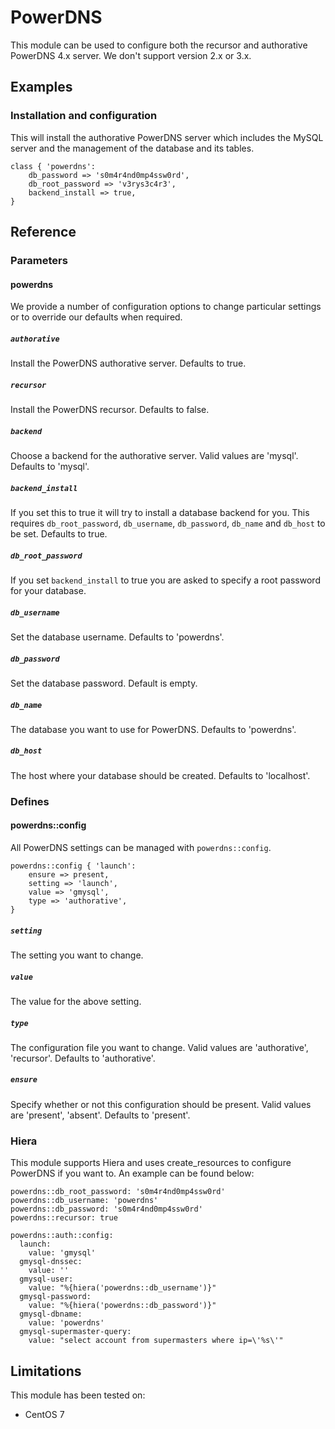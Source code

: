 # PowerDNS

This module can be used to configure both the recursor and authorative 
PowerDNS 4.x server. We don't support version 2.x or 3.x.

## Examples

### Installation and configuration

This will install the authorative PowerDNS server which includes the
MySQL server and the management of the database and its tables.

```
class { 'powerdns':
	db_password => 's0m4r4nd0mp4ssw0rd',
	db_root_password => 'v3rys3c4r3',
	backend_install => true,
}
```

## Reference

### Parameters

#### powerdns

We provide a number of configuration options to change particular settings
or to override our defaults when required.

##### `authorative`

Install the PowerDNS authorative server. Defaults to true.

##### `recursor`

Install the PowerDNS recursor. Defaults to false.

##### `backend`

Choose a backend for the authorative server. Valid values are 'mysql'. Defaults to 'mysql'.

##### `backend_install`

If you set this to true it will try to install a database backend for
you. This requires `db_root_password`, `db_username`, `db_password`,
`db_name` and `db_host` to be set. Defaults to true.

##### `db_root_password`

If you set `backend_install` to true you are asked to specify a root
password for your database. 

##### `db_username`

Set the database username. Defaults to 'powerdns'.

##### `db_password`

Set the database password. Default is empty.

##### `db_name`

The database you want to use for PowerDNS. Defaults to 'powerdns'.

##### `db_host`

The host where your database should be created. Defaults to 'localhost'.

### Defines

#### powerdns::config

All PowerDNS settings can be managed with `powerdns::config`.

```
powerdns::config { 'launch':
	ensure => present,
	setting => 'launch',
	value => 'gmysql',
	type => 'authorative',
}
```

##### `setting`

The setting you want to change.

##### `value`

The value for the above setting.

##### `type`

The configuration file you want to change. Valid values are 'authorative', 'recursor'. Defaults to 'authorative'.

##### `ensure`

Specify whether or not this configuration should be present. Valid values are 'present', 'absent'. Defaults to 'present'.

### Hiera

This module supports Hiera and uses create_resources to configure PowerDNS
if you want to. An example can be found below:

```
powerdns::db_root_password: 's0m4r4nd0mp4ssw0rd'
powerdns::db_username: 'powerdns'
powerdns::db_password: 's0m4r4nd0mp4ssw0rd'
powerdns::recursor: true

powerdns::auth::config:
  launch:
    value: 'gmysql'
  gmysql-dnssec:
    value: ''
  gmysql-user: 
    value: "%{hiera('powerdns::db_username')}"
  gmysql-password:
    value: "%{hiera('powerdns::db_password')}"
  gmysql-dbname:
    value: 'powerdns'
  gmysql-supermaster-query:
    value: "select account from supermasters where ip=\'%s\'"
```

## Limitations

This module has been tested on:

* CentOS 7